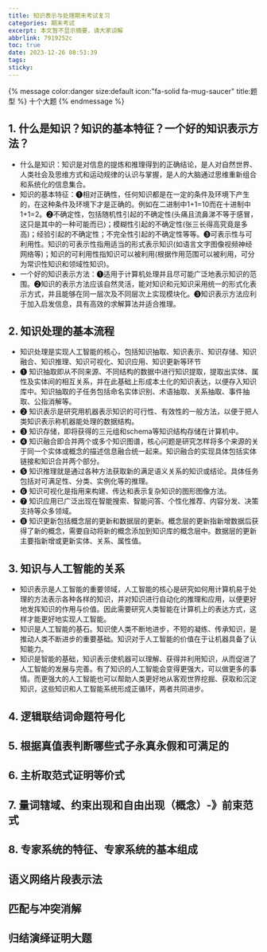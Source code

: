 ```yaml
---
title: 知识表示与处理期末考试复习
categories: 期末考试
excerpt: 本文暂不显示摘要，请大家谅解
abbrlink: 7919252c
toc: true
date: 2023-12-26 08:53:39
tags:
sticky:
---
```


{% message color:danger size:default icon:"fa-solid fa-mug-saucer" title:题型 %}
    十个大题
{% endmessage %}

## 1. 什么是知识？知识的基本特征？一个好的知识表示方法？
- 什么是知识：知识是对信息的提炼和推理得到的正确结论，是人对自然世界、人类社会及思维方式和运动规律的认识与掌握，是人的大脑通过思维重新组合和系统化的信息集合。
- 知识的基本特征：➊相对正确性，任何知识都是在一定的条件及环境下产生的，在这种条件及环境下才是正确的。例如在二进制中1+1=10而在十进制中1+1=2。➋不确定性，包括随机性引起的不确定性(头痛且流鼻涕不等于感冒，这只是其中的一种可能而已)；模糊性引起的不确定性(张三长得高究竟是多高)；经验引起的不确定性；不完全性引起的不确定性等等。➌可表示性与可利用性。知识的可表示性指用适当的形式表示知识(如语言文字图像视频神经网络等)；知识的可利用性指知识可以被利用(根据作用范围可以被利用，可分为常识性知识和领域性知识)。
- 一个好的知识表示方法：➊适用于计算机处理并且尽可能广泛地表示知识的范围。➋知识的表示方法应该自然灵活，能对知识和元知识采用统一的形式化表示方式，并且能够在同一层次及不同层次上实现模块化。➌知识表示方法应利于加入启发信息，具有高效的求解算法并适合推理。

## 2. 知识处理的基本流程
- 知识处理是实现人工智能的核心，包括知识抽取、知识表示、知识存储、知识融合、知识推理、知识可视化、知识应用、知识更新等环节
- ➊ 知识抽取即从不同来源、不同结构的数据中进行知识提取，提取出实体、属性及实体间的相互关系，并在此基础上形成本土化的知识表达，以便存入知识库中。知识抽取的子任务包括命名实体识别、术语抽取、关系抽取、事件抽取、公指消解等。
- ➋ 知识表示是研究用机器表示知识的可行性、有效性的一般方法，以便于把人类知识表示称机器能处理的数据结构。
- ➌ 知识存储，即将获得的三元组和schema等知识结构存储在计算机中。
- ❹ 知识融合即合并两个或多个知识图谱，核心问题是研究怎样将多个来源的关于同一个实体或概念的描述信息融合统一起来。知识融合的实现具体包括实体链接和知识合并两个部分。
- ❺ 知识推理就是通过各种方法获取新的满足语义关系的知识或结论。具体任务包括对可满足性、分类、实例化等的推理。
- ❻ 知识可视化是指用来构建、传达和表示复杂知识的图形图像方法。
- ❼ 知识应用已广泛出现在智能搜索、智能问答、个性化推荐、内容分发、决策支持等众多领域。
- ❽ 知识更新包括概念层的更新和数据层的更新。概念层的更新指新增数据后获得了新的概念，需要自动将新的概念添加到知识库的概念层中。数据层的更新主要指新增或更新实体、关系、属性值。

## 3. 知识与人工智能的关系

- 知识表示是人工智能的重要领域，人工智能的核心是研究如何用计算机易于处理的方法表示各种各样的知识，并对知识进行自动化的推理和应用，以便更好地发挥知识的作用与价值。因此需要研究人类智能在计算机上的表达方式，这样才能更好地实现人工智能。
- 知识是人工智能的基石。知识使人类不断地进步，不短的凝练、传承知识，是推动人类不断进步的重要基础。知识对于人工智能的价值在于让机器具备了认知能力。
- 知识是智能的基础，知识表示使机器可以理解、获得并利用知识，从而促进了人工智能的发展与完善。有了知识的人工智能会变得更强大，可以做更多的事情。而更强大的人工智能也可以帮助人类更好地从客观世界挖掘、获取和沉淀知识，这些知识和人工智能系统形成正循环，两者共同进步。

## 4. 逻辑联结词命题符号化

## 5. 根据真值表判断哪些式子永真永假和可满足的

## 6. 主析取范式证明等价式

## 7. 量词辖域、约束出现和自由出现（概念）-》前束范式

## 8. 专家系统的特征、专家系统的基本组成

## 语义网络片段表示法

## 匹配与冲突消解

## 归结演绎证明大题
